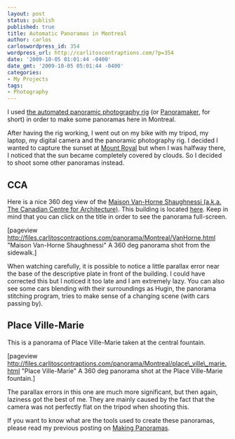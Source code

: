 ```yaml
---
layout: post
status: publish
published: true
title: Automatic Panoramas in Montreal
author: carlos
carloswordpress_id: 354
wordpress_url: http://carlitoscontraptions.com/?p=354
date: '2009-10-05 01:01:44 -0400'
date_gmt: '2009-10-05 05:01:44 -0400'
categories:
- My Projects
tags:
- Photography
---
```

I used [the automated panoramic photography rig](http://carlitoscontraptions.com/2009/09/panoramic-camera-prototype/ "Panoramic Camera Prototype") (or [Panoramaker](http://carlitoscontraptions.com/2009/10/panoramaker/ "Panoramaker"), for short) in order to make some panoramas here in Montreal.

After having the rig working, I went out on my bike with my tripod, my laptop, my digital camera and the panoramic photography rig. I decided I wanted to capture the sunset at [Mount Royal](http://en.wikipedia.org/wiki/Mount_Royal "Mont Royal") but when I was halfway there, I noticed that the sun became completely covered by clouds. So I decided to shoot some other panoramas instead.

## CCA

Here is a nice 360 deg view of the [Maison Van-Horne Shaughnessi (a.k.a. The Canadian Centre for Architecture)](http://www.cca.qc.ca/en/collection/443-photographic-documentation-of-the-shaughnessy-house-1971). This building is located [here](http://maps.google.ca/?ie=UTF8&hq=&hnear=5478+Avenue+Bourret,+Montreal,+Communaut%C3%A9-Urbaine-de-Montr%C3%A9al,+Quebec&ll=45.49088,-73.578403&spn=0.000936,0.00239&t=h&z=19&lci=com.panoramio.all). Keep in mind that you can click on the title in order to see the panorama full-screen.

\[pageview http://files.carlitoscontraptions.com/panorama/Montreal/VanHorne.html "Maison Van-Horne Shaughnessi" A 360 deg panorama shot from the sidewalk.\]

When watching carefully, it is possible to notice a little parallax error near the base of the descriptive plate in front of the building. I could have corrected this but I noticed it too late and I am extremely lazy. You can also see some cars blending with their surroundings as Hugin, the panorama stitching program, tries to make sense of a changing scene (with cars passing by).

## Place Ville-Marie

This is a panorama of Place Ville-Marie taken at the central fountain.

\[pageview http://files.carlitoscontraptions.com/panorama/Montreal/place\_ville\_marie.html "Place Ville-Marie" A 360 deg panorama shot at the Place Ville-Marie fountain.\]

The parallax errors in this one are much more significant, but then again, laziness got the best of me. They are mainly caused by the fact that the camera was not perfectly flat on the tripod when shooting this.

If you want to know what are the tools used to create these panoramas, please read my previous posting on [Making Panoramas](http://carlitoscontraptions.com/2009/05/making-panoramas/ "Making Panoramas").
